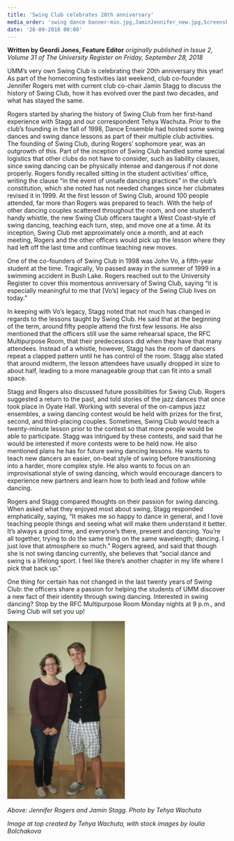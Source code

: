 ```yaml
---
title: 'Swing Club celebrates 20th anniversary'
media_order: 'swing dance banner-min.jpg,JaminJennifer_new.jpg,Screenshot (53).png'
date: '28-09-2018 00:00'
---
```


**Written by Geordi Jones, Feature Editor** _originally published in Issue 2, Volume 31 of The University Register on Friday, September 28, 2018_

UMM’s very own Swing Club is celebrating their 20th anniversary this year! As part of the homecoming festivities last weekend, club co-founder Jennifer Rogers met with current club co-chair Jamin Stagg to discuss the history of Swing Club, how it has evolved over the past two decades, and what has stayed the same. 

Rogers started by sharing the history of Swing Club from her first-hand experience with Stagg and our correspondent Tehya Wachuta. Prior to the club’s founding in the fall of 1998, Dance Ensemble had hosted some swing dances and swing dance lessons as part of their multiple club activities. The founding of Swing Club, during Rogers’ sophomore year, was an outgrowth of this. Part of the inception of Swing Club handled some special logistics that other clubs do not have to consider, such as liability clauses, since swing dancing can be physically intense and dangerous if not done properly. Rogers fondly recalled sitting in the student activities’ office, writing the clause “in the event of unsafe dancing practices” in the club’s constitution, which she noted has not needed changes since her clubmates revised it in 1999. At the first lesson of Swing Club, around 100 people attended, far more than Rogers was prepared to teach. With the help of other dancing couples scattered throughout the room, and one student’s handy whistle, the new Swing Club officers taught a West Coast-style of swing dancing, teaching each turn, step, and move one at a time. At its inception, Swing Club met approximately once a month, and at each meeting, Rogers and the other officers would pick up the lesson where they had left off the last time and continue teaching new moves. 

One of the co-founders of Swing Club in 1998 was John Vo, a fifth-year student at the time. Tragically, Vo passed away in the summer of 1999 in a swimming accident in Bush Lake. Rogers reached out to the University Register to cover this momentous anniversary of Swing Club, saying “it is especially meaningful to me that [Vo’s] legacy of the Swing Club lives on today.”

In keeping with Vo’s legacy, Stagg noted that not much has changed in regards to the lessons taught by Swing Club. He said that at the beginning of the term, around fifty people attend the first few lessons. He also mentioned that the officers still use the same rehearsal space, the RFC Multipurpose Room, that their predecessors did when they have that many attendees. Instead of a whistle, however, Stagg has the room of dancers repeat a clapped pattern until he has control of the room. Stagg also stated that around midterm, the lesson attendees have usually dropped in size to about half, leading to a more manageable group that can fit into a small space. 

Stagg and Rogers also discussed future possibilities for Swing Club. Rogers suggested a return to the past, and told stories of the jazz dances that once took place in Oyate Hall. Working with several of the on-campus jazz ensembles, a swing dancing contest would be held with prizes for the first, second, and third-placing couples. Sometimes, Swing Club would teach a twenty-minute lesson prior to the contest so that more people would be able to participate. Stagg was intrigued by these contests, and said that he would be interested if more contests were to be held now. He also mentioned plans he has for future swing dancing lessons. He wants to teach new dancers an easier, on-beat style of swing before transitioning into a harder, more complex style. He also wants to focus on an improvisational style of swing dancing, which would encourage dancers to experience new partners and learn how to both lead and follow while dancing. 

Rogers and Stagg compared thoughts on their passion for swing dancing. When asked what they enjoyed most about swing, Stagg responded emphatically, saying, “It makes me so happy to dance in general, and I love teaching people things and seeing what will make them understand it better. It’s always a good time, and everyone’s there, present and dancing. You’re all together, trying to do the same thing on the same wavelength; dancing. I just love that atmosphere so much.” Rogers agreed, and said that though she is not swing dancing currently, she believes that “social dance and swing is a lifelong sport. I feel like there’s another chapter in my life where I pick that back up.”

One thing for certain has not changed in the last twenty years of Swing Club: the officers share a passion for helping the students of UMM discover a new fact of their identity through swing dancing. Interested in swing dancing? Stop by the RFC Multipurpose Room Monday nights at 9 p.m., and Swing Club will set you up!

![](Screenshot%20%2853%29.png)

_Above: Jennifer Rogers and Jamin Stagg. Photo by Tehya Wachuta_

_Image at top created by Tehya Wachuta, with stock images by Ioulia Bolchakova_
